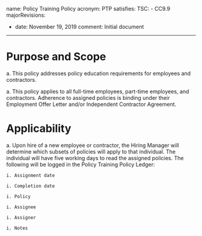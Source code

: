name: Policy Training Policy
acronym: PTP
satisfies:
  TSC:
    - CC9.9
majorRevisions:
  - date: November 19, 2019
    comment: Initial document
---
# Purpose and Scope

a. This policy addresses policy education requirements for employees and contractors.

a. This policy applies to all full-time employees, part-time employees, and contractors. Adherence to assigned policies is binding under their Employment Offer Letter and/or Independent Contractor Agreement.

# Applicability

a. Upon hire of a new employee or contractor, the Hiring Manager will determine which subsets of policies will apply to that individual. The individual will have five working days to read the assigned policies. The following will be logged in the Policy Training Policy Ledger:

    i. Assignment date

    i. Completion date

    i. Policy

    i. Assignee

    i. Assigner

    i. Notes
